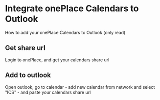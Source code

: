 # Integrate onePlace Calendars to Outlook

How to add your onePlace Calendars to Outlook (only read)

## Get share url

Login to onePlace, and get your calendars share url


## Add to outlook

Open outlook, go to calendar - add new calendar from network
and select "ICS" - and paste your calendars share url
